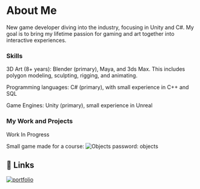 # About Me

New game developer diving into the industry, focusing in Unity and C#. My goal is to bring my lifetime passion for gaming and art together into interactive experiences.

### Skills
3D Art (8+ years): Blender (primary), Maya, and 3ds Max. This includes polygon modeling, sculpting, rigging, and animating.

Programming languages: C# (primary), with small experience in C++ and SQL

Game Engines: Unity (primary), small experience in Unreal

### My Work and Projects

Work In Progress

Small game made for a course: ![Objects](https://imageliner.itch.io/objects) password: objects

## 🔗 Links
[![portfolio](https://img.shields.io/badge/my_portfolio-000?style=for-the-badge&logo=ko-fi&logoColor=white)](http://imageliner.itch.io)
